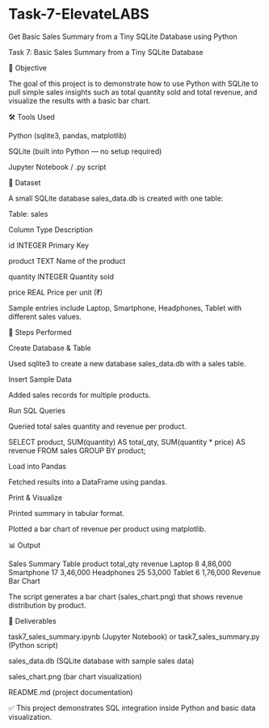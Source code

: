 # Task-7-ElevateLABS
Get Basic Sales Summary from a Tiny SQLite Database using Python

Task 7: Basic Sales Summary from a Tiny SQLite Database


📌 Objective

The goal of this project is to demonstrate how to use Python with SQLite to pull simple sales insights such as total quantity sold and total revenue, and visualize the results with a basic bar chart.

🛠️ Tools Used

Python (sqlite3, pandas, matplotlib)

SQLite (built into Python — no setup required)

Jupyter Notebook / .py script

📂 Dataset

A small SQLite database sales_data.db is created with one table:

Table: sales

Column	Type	Description

id	INTEGER	Primary Key

product	TEXT	Name of the product

quantity	INTEGER	Quantity sold

price	REAL	Price per unit (₹)

Sample entries include Laptop, Smartphone, Headphones, Tablet with different sales values.

🚀 Steps Performed

Create Database & Table

Used sqlite3 to create a new database sales_data.db with a sales table.

Insert Sample Data

Added sales records for multiple products.

Run SQL Queries

Queried total sales quantity and revenue per product.

SELECT product, 
       SUM(quantity) AS total_qty, 
       SUM(quantity * price) AS revenue
FROM sales
GROUP BY product;


Load into Pandas

Fetched results into a DataFrame using pandas.

Print & Visualize

Printed summary in tabular format.

Plotted a bar chart of revenue per product using matplotlib.

📊 Output


Sales Summary Table
product	total_qty	revenue
Laptop	8	4,86,000
Smartphone	17	3,46,000
Headphones	25	53,000
Tablet	6	1,76,000
Revenue Bar Chart

The script generates a bar chart (sales_chart.png) that shows revenue distribution by product.

📑 Deliverables

task7_sales_summary.ipynb (Jupyter Notebook) or task7_sales_summary.py (Python script)

sales_data.db (SQLite database with sample sales data)

sales_chart.png (bar chart visualization)

README.md (project documentation)

✅ This project demonstrates SQL integration inside Python and basic data visualization.
